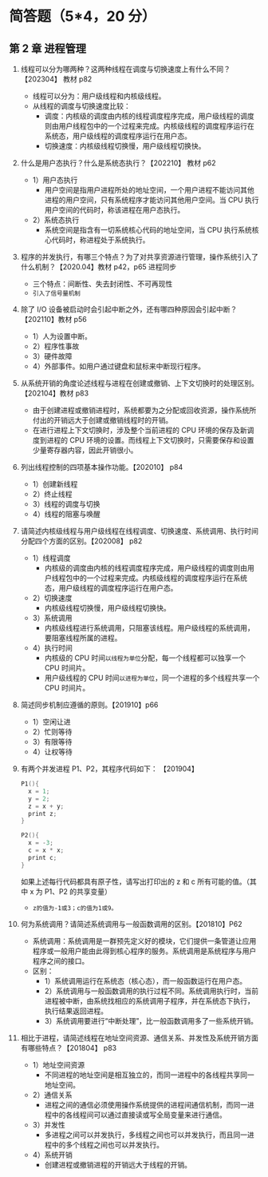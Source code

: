 # 简答题（5\*4，20 分）

## 第 2 章 进程管理

1. 线程可以分为哪两种？这两种线程在调度与切换速度上有什么不同？【202304】 教材 p82

   - 线程可以分为：用户级线程和内核级线程。
   - 从线程的调度与切换速度比较：
     - 调度：内核级的调度由内核的线程调度程序完成，用户级线程的调度则由用户线程包中的一个过程来完成。内核级线程的调度程序运行在系统态，用户级线程的调度程序运行在用户态。
     - 切换速度：内核级线程切换慢，用户级线程切换快。

2. 什么是用户态执行？什么是系统态执行？【202210】 教材 p62

   - 1）用户态执行
     - 用户空间是指用户进程所处的地址空间，一个用户进程不能访问其他进程的用户空间，只有系统程序才能访问其他用户空间。当 CPU 执行用户空间的代码时，称该进程在用户态执行。
   - 2）系统态执行
     - 系统空间是指含有一切系统核心代码的地址空间，当 CPU 执行系统核心代码时，称进程处于系统执行。

3. 程序的并发执行，有哪三个特点？为了对共享资源进行管理，操作系统引入了什么机制？【2020.04】教材 p42，p65 进程同步

   - 三个特点：间断性、失去封闭性、不可再现性
   - `引入了信号量机制`

4. 除了 I/O 设备被启动时会引起中断之外，还有哪四种原因会引起中断？【202110】教材 p56

   - 1）人为设置中断。
   - 2）程序性事故
   - 3）硬件故障
   - 4）外部事件。如用户通过键盘和鼠标来中断现行程序。

5. 从系统开销的角度论述线程与进程在创建或撤销、上下文切换时的处理区别。【202104】教材 p83

   - 由于创建进程或撤销进程时，系统都要为之分配或回收资源，操作系统所付出的开销远大于创建或撤销线程时的开销。
   - 在进行进程上下文切换时，涉及整个当前进程的 CPU 环境的保存及新调度到进程的 CPU 环境的设置。而线程上下文切换时，只需要保存和设置少量寄存器内容，因此开销很小。

6. 列出线程控制的四项基本操作功能。【202010】 p84

   - 1）创建新线程
   - 2）终止线程
   - 3）线程的调度与切换
   - 4）线程的阻塞与唤醒

7. 请简述内核级线程与用户级线程在线程调度、切换速度、系统调用、执行时间分配四个方面的区别。【202008】 p82

   - 1）线程调度
     - 内核级的调度由内核的线程调度程序完成，用户级线程的调度则由用户线程包中的一个过程来完成。内核级线程的调度程序运行在系统态，用户级线程的调度程序运行在用户态。
   - 2）切换速度
     - 内核级线程切换慢，用户级线程切换快。
   - 3）系统调用
     - 内核级线程进行系统调用，只阻塞该线程。用户级线程的系统调用，要阻塞线程所属的进程。
   - 4）执行时间
     - 内核级的 CPU 时间`以线程为单位`分配，每一个线程都可以独享一个 CPU 时间片。
     - 用户级线程的 CPU 时间`以进程为单位`，同一个进程的多个线程共享一个 CPU 时间片。

8. 简述同步机制应遵循的原则。【201910】p66

   - 1）空闲让进
   - 2）忙则等待
   - 3）有限等待
   - 4）让权等待

9. 有两个并发进程 P1、P2，其程序代码如下： 【201904】

   ```c
   P1(){
     x = 1;
     y = 2;
     z = x + y;
     print z;
   }

   P2(){
     x = -3;
     c = x * x;
     print c;
   }
   ```

   如果上述每行代码都具有原子性，请写出打印出的 z 和 c 所有可能的值。（其中 x 为 P1、P2 的共享变量）

   - `z的值为-1或3；c的值为1或9。`

10. 何为系统调用？请简述系统调用与一般函数调用的区别。【201810】P62

    - 系统调用：系统调用是一群预先定义好的模块，它们提供一条管道让应用程序或一般用户能由此得到核心程序的服务。系统调用是系统程序与用户程序之间的接口。
    - 区别：
      - 1）系统调用运行在系统态（核心态），而一般函数运行在用户态。
      - 2）系统调用与一般函数调用的执行过程不同。系统调用执行时，当前进程被中断，由系统找相应的系统调用子程序，并在系统态下执行，执行结果返回进程。
      - 3）系统调用要进行“中断处理”，比一般函数调用多了一些系统开销。

11. 相比于进程，请简述线程在地址空间资源、通信关系、并发性及系统开销方面有哪些特点？【201804】 p83
    - 1）地址空间资源
      - 不同进程的地址空间是相互独立的，而同一进程中的各线程共享同一地址空间。
    - 2）通信关系
      - 进程之间的通信必须使用操作系统提供的进程间通信机制，而同一进程中的各线程间可以通过直接读或写全局变量来进行通信。
    - 3）并发性
      - 多进程之间可以并发执行，多线程之间也可以并发执行，而且同一进程中的多个线程之间也可以并发执行。
    - 4）系统开销
      - 创建进程或撤销进程的开销远大于线程的开销。
